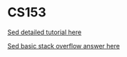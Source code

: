 # CS153


[Sed detailed tutorial here](http://www.grymoire.com/Unix/Sed.html#uh-0)

[Sed basic stack overflow answer here](https://stackoverflow.com/questions/13364514/batch-replace-text-inside-text-file-linux-osx-commandline)
